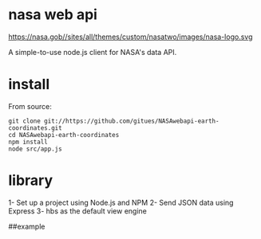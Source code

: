 # nasa web api

https://nasa.gob//sites/all/themes/custom/nasatwo/images/nasa-logo.svg

A simple-to-use node.js client for NASA's data API.

# install
From source:

    git clone git://https://github.com/gitues/NASAwebapi-earth-coordinates.git 
    cd NASAwebapi-earth-coordinates
    npm install
    node src/app.js

# library
1- Set up a project using Node.js and NPM
2- Send JSON data using Express
3- hbs as the default view engine 

##example
